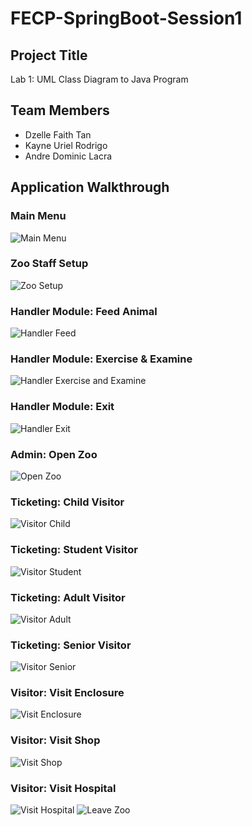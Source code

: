 # FECP-SpringBoot-Session1

## Project Title
Lab 1: UML Class Diagram to Java Program

## Team Members
- Dzelle Faith Tan
- Kayne Uriel Rodrigo
- Andre Dominic Lacra

## Application Walkthrough

### Main Menu
![Main Menu](./docs/1-main-menu.png)

### Zoo Staff Setup
![Zoo Setup](./docs/2-zoo-setup.png)

### Handler Module: Feed Animal
![Handler Feed](./docs/3-handler-feed.png)

### Handler Module: Exercise & Examine
![Handler Exercise and Examine](./docs/4-handler-exercise-examine.png)

### Handler Module: Exit
![Handler Exit](./docs/5-handler-exit.png)

### Admin: Open Zoo
![Open Zoo](./docs/6-open-zoo.png)

### Ticketing: Child Visitor
![Visitor Child](./docs/7-visitor-child.png)

### Ticketing: Student Visitor
![Visitor Student](./docs/8-visitor-student.png)

### Ticketing: Adult Visitor
![Visitor Adult](./docs/9-visitor-adult.png)

### Ticketing: Senior Visitor
![Visitor Senior](./docs/10-visitor-senior-final.png)

### Visitor: Visit Enclosure
![Visit Enclosure](./docs/11-visit-enclosure.png)

### Visitor: Visit Shop
![Visit Shop](./docs/12-visit-shop.png)

### Visitor: Visit Hospital
![Visit Hospital](./docs/13-hospital.png)
![Leave Zoo](./docs/14-leave.png)